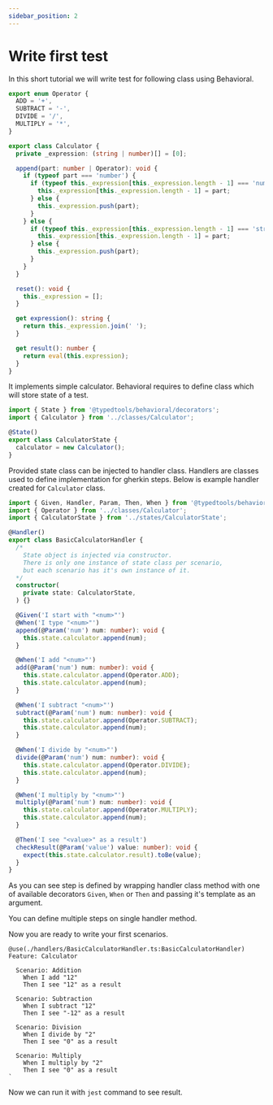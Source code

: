 ```yaml
---
sidebar_position: 2
---
```


# Write first test

In this short tutorial we will write test for following class using Behavioral.

```typescript
export enum Operator {
  ADD = '+',
  SUBTRACT = '-',
  DIVIDE = '/',
  MULTIPLY = '*',
}

export class Calculator {
  private _expression: (string | number)[] = [0];

  append(part: number | Operator): void {
    if (typeof part === 'number') {
      if (typeof this._expression[this._expression.length - 1] === 'number') {
        this._expression[this._expression.length - 1] = part;
      } else {
        this._expression.push(part);
      }
    } else {
      if (typeof this._expression[this._expression.length - 1] === 'string') {
        this._expression[this._expression.length - 1] = part;
      } else {
        this._expression.push(part);
      }
    }
  }

  reset(): void {
    this._expression = [];
  }

  get expression(): string {
    return this._expression.join(' ');
  }

  get result(): number {
    return eval(this.expression);
  }
}
```

It implements simple calculator. Behavioral requires to define class which will store state of a test.

```typescript
import { State } from '@typedtools/behavioral/decorators';
import { Calculator } from '../classes/Calculator';

@State()
export class CalculatorState {
  calculator = new Calculator();
}
```

Provided state class can be injected to handler class. Handlers are classes used to define implementation for gherkin steps. Below is example handler created for `Calculator` class.

```typescript
import { Given, Handler, Param, Then, When } from '@typedtools/behavioral/decorators';
import { Operator } from '../classes/Calculator';
import { CalculatorState } from '../states/CalculatorState';

@Handler()
export class BasicCalculatorHandler {
  /*
    State object is injected via constructor.
    There is only one instance of state class per scenario, 
    but each scenario has it's own instance of it.
  */
  constructor(
    private state: CalculatorState,
  ) {}

  @Given('I start with "<num>"')
  @When('I type "<num>"')
  append(@Param('num') num: number): void {
    this.state.calculator.append(num);
  }

  @When('I add "<num>"')
  add(@Param('num') num: number): void {
    this.state.calculator.append(Operator.ADD);
    this.state.calculator.append(num);
  }

  @When('I subtract "<num>"')
  subtract(@Param('num') num: number): void {
    this.state.calculator.append(Operator.SUBTRACT);
    this.state.calculator.append(num);
  }

  @When('I divide by "<num>"')
  divide(@Param('num') num: number): void {
    this.state.calculator.append(Operator.DIVIDE);
    this.state.calculator.append(num);
  }

  @When('I multiply by "<num>"')
  multiply(@Param('num') num: number): void {
    this.state.calculator.append(Operator.MULTIPLY);
    this.state.calculator.append(num);
  }

  @Then('I see "<value>" as a result')
  checkResult(@Param('value') value: number): void {
    expect(this.state.calculator.result).toBe(value);
  }
}
```

As you can see step is defined by wrapping handler class method with one of available decorators `Given`, `When` or `Then` and passing it's template as an argument.

You can define multiple steps on single handler method.

Now you are ready to write your first scenarios.

```feature
@use(./handlers/BasicCalculatorHandler.ts:BasicCalculatorHandler)
Feature: Calculator

  Scenario: Addition
    When I add "12"
    Then I see "12" as a result

  Scenario: Subtraction
    When I subtract "12"
    Then I see "-12" as a result

  Scenario: Division
    When I divide by "2"
    Then I see "0" as a result

  Scenario: Multiply
    When I multiply by "2"
    Then I see "0" as a result
`
```

Now we can run it with `jest` command to see result.
